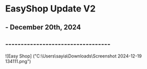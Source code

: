 # EasyShop Update V2
## - December 20th, 2024
## ----------------------------------
![Easy Shop] ("C:\Users\sayia\Downloads\Screenshot 2024-12-19 134111.png")
